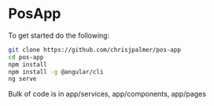 # PosApp

To get started do the following:
```bash
git clone https://github.com/chrisjpalmer/pos-app
cd pos-app
npm install
npm install -g @angular/cli
ng serve
```

Bulk of code is in app/services, app/components, app/pages
